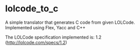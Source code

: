 lolcode_to_c
============

A simple translator that generates C code from given LOLCode. Implemented using Flex, Yacc and C++

The LOLCode specification implemented is: 1.2 (http://lolcode.com/specs/1.2)